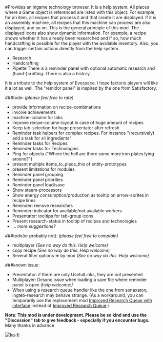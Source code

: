 #Provides an ingame technology browser.
It is a help system. 
All places where a Game object is referenced are listed with this object. 
For example, for an item, all recipes that process it and that create it are displayed. If it is an assembly machine, all recipes that this machine can process are also displayed, and so on. 
This is the general principle of this mod. 
The displayed icons also show dynamic information. For example, a recipe shows whether it has already been researched and if so, how much handcrafting is possible for the player with the available inventory.
Also, you can trigger certain actions directly from the help system. 
- Research
- Handcrafting
- Pipette
There is a reminder panel with optional automatic research and (hand-)crafting.
There is also a history.

It is a tribute to the help system of Evospace. I hope factorio players will like it a lot as well.
The "remidor panel" is inspired by the one from Satisfactory. 

###todo: *(please feel free to rate)*
- provide information on recipe-combinations
- involve achievements
- machine-column for labs
- Improve recipe-column-layout in case of huge amount of recipes
- Keep tab-selection for huge presentator after refresh
- Reminder task helpers for complex recipes. For instance "(recursively) add a task for all ingredients"
- Reminder tasks for Recipes
- Reminder tasks for Technologies
- Ping for objects ("Where the hell are there some more iron plates lying around?")
- present multiple items_to_place_this of entity-prototypes
- present limitations for modules
- Reminder panel grouping
- Reminder panel priorities
- Reminder panel load/save
- Show steam-processors
- Show energy consumption/production as tooltip on arrow-sprites in recipe lines
- Reminder: remove researches
- Reminder: indicator for available/not available workers
- Presentator: tooltips for tab-group icons
- Present research-status in tooltip of recipes and technologies 
- ... *more suggestions?*

###todo(or probably not): *(please feel free to complain)*
- multiplayer *(See no way do this. Help welcome)*  
- copy recipe *(See no way do this. Help welcome)*
- Several filter options
  => by mod *(See no way do this. Help welcome)*

###known issue:
- Presentator: if there are only UsefulLinks, they are not presented
- Multiplayer: Desync issue when loading a save file where reminder panel is open *(help welcome!)*
- When using a research queue handler like the one from sonaxaton, ingteb-research may behave strange. (As a workaround, you can temporarily use the replacement mod [Improved Research Queue with interface](https://mods.factorio.com/mod/sonaxaton-research-queue-with-interface) instead of [Improved Research Queue](https://mods.factorio.com/mod/sonaxaton-research-queue).)

**Note: This mod is under development. Please be so kind and use the "Discussion" tab to give feedback - especially if you encounter bugs.** Many thanks in advance

[![ko-fi](https://ko-fi.com/img/githubbutton_sm.svg)](https://ko-fi.com/G2G4BH6WX)
